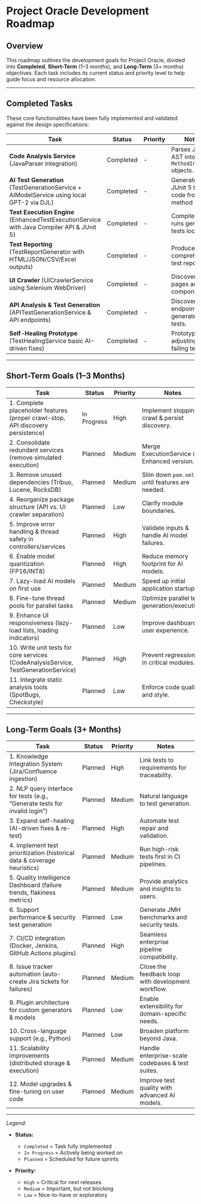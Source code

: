 # Project Oracle Development Roadmap

## Overview

This roadmap outlines the development goals for Project Oracle, divided into **Completed**, **Short-Term** (1–3 months), and **Long-Term** (3+ months) objectives. Each task includes its current status and priority level to help guide focus and resource allocation.

---

## Completed Tasks

These core functionalities have been fully implemented and validated against the design specifications:

| Task                                                                                              | Status     | Priority | Notes                                          |
|---------------------------------------------------------------------------------------------------|------------|----------|------------------------------------------------|
| **Code Analysis Service** (JavaParser integration)                                                | Completed  | -        | Parses Java AST into `MethodInfo` objects.     |
| **AI Test Generation** (TestGenerationService + AIModelService using local GPT-2 via DJL)         | Completed  | -        | Generates JUnit 5 test code from method input.|
| **Test Execution Engine** (EnhancedTestExecutionService with Java Compiler API & JUnit 5)         | Completed  | -        | Compiles and runs generated tests locally.     |
| **Test Reporting** (TestReportGenerator with HTML/JSON/CSV/Excel outputs)                         | Completed  | -        | Produces comprehensive test reports.           |
| **UI Crawler** (UICrawlerService using Selenium WebDriver)                                        | Completed  | -        | Discovers pages and UI components.             |
| **API Analysis & Test Generation** (APITestGenerationService & API endpoints)                     | Completed  | -        | Discovers endpoints and generates API tests.   |
| **Self-Healing Prototype** (TestHealingService basic AI-driven fixes)                              | Completed  | -        | Prototype for adjusting failing tests.         |

---

## Short-Term Goals (1–3 Months)

| Task                                                                                 | Status      | Priority | Notes                                          |
|--------------------------------------------------------------------------------------|-------------|----------|------------------------------------------------|
| 1. Complete placeholder features (proper crawl-stop, API discovery persistence)     | In Progress | High     | Implement stopping crawl & persist discovery.  |
| 2. Consolidate redundant services (remove simulated execution)                       | Planned     | Medium   | Merge ExecutionService into Enhanced version.  |
| 3. Remove unused dependencies (Tribuo, Lucene, RocksDB)                              | Planned     | Medium   | Slim down `pom.xml` until features are needed. |
| 4. Reorganize package structure (API vs. UI crawler separation)                      | Planned     | Low      | Clarify module boundaries.                     |
| 5. Improve error handling & thread safety in controllers/services                    | Planned     | High     | Validate inputs & handle AI model failures.    |
| 6. Enable model quantization (FP16/INT8)                                             | Planned     | High     | Reduce memory footprint for AI models.         |
| 7. Lazy-load AI models on first use                                                  | Planned     | Medium   | Speed up initial application startup.          |
| 8. Fine-tune thread pools for parallel tasks                                         | Planned     | Medium   | Optimize parallel test generation/execution.   |
| 9. Enhance UI responsiveness (lazy-load lists, loading indicators)                   | Planned     | Low      | Improve dashboard user experience.             |
| 10. Write unit tests for core services (CodeAnalysisService, TestGenerationService)  | Planned     | High     | Prevent regressions in critical modules.       |
| 11. Integrate static analysis tools (SpotBugs, Checkstyle)                           | Planned     | Low      | Enforce code quality and style.                |

---

## Long-Term Goals (3+ Months)

| Task                                                                                         | Status    | Priority | Notes                                              |
|----------------------------------------------------------------------------------------------|-----------|----------|----------------------------------------------------|
| 1. Knowledge Integration System (Jira/Confluence ingestion)                                  | Planned   | High     | Link tests to requirements for traceability.       |
| 2. NLP query interface for tests (e.g., “Generate tests for invalid login”)                  | Planned   | Medium   | Natural language to test generation.               |
| 3. Expand self-healing (AI-driven fixes & re-test)                                           | Planned   | High     | Automate test repair and validation.               |
| 4. Implement test prioritization (historical data & coverage heuristics)                     | Planned   | Medium   | Run high-risk tests first in CI pipelines.         |
| 5. Quality Intelligence Dashboard (failure trends, flakiness metrics)                        | Planned   | Medium   | Provide analytics and insights to users.           |
| 6. Support performance & security test generation                                            | Planned   | Low      | Generate JMH benchmarks and security tests.        |
| 7. CI/CD integration (Docker, Jenkins, GitHub Actions plugins)                               | Planned   | High     | Seamless enterprise pipeline compatibility.        |
| 8. Issue tracker automation (auto-create Jira tickets for failures)                          | Planned   | Medium   | Close the feedback loop with development workflow. |
| 9. Plugin architecture for custom generators & models                                        | Planned   | Low      | Enable extensibility for domain-specific needs.    |
| 10. Cross-language support (e.g., Python)                                                    | Planned   | Low      | Broaden platform beyond Java.                      |
| 11. Scalability improvements (distributed storage & execution)                               | Planned   | Medium   | Handle enterprise-scale codebases & test suites.   |
| 12. Model upgrades & fine-tuning on user code                                                | Planned   | Medium   | Improve test quality with advanced AI models.      |

---

*Legend:*
- **Status:**
  - `Completed` = Task fully implemented
  - `In Progress` = Actively being worked on
  - `Planned` = Scheduled for future sprints

- **Priority:**
  - `High` = Critical for next releases
  - `Medium` = Important, but not blocking
  - `Low` = Nice-to-have or exploratory  
